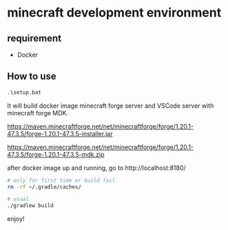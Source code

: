 # minecraft development environment

## requirement

- Docker

## How to use

```bat
.\setup.bat
```

It will build docker image minecraft forge server and VSCode server with minecraft forge MDK.

https://maven.minecraftforge.net/net/minecraftforge/forge/1.20.1-47.3.5/forge-1.20.1-47.3.5-installer.jar

https://maven.minecraftforge.net/net/minecraftforge/forge/1.20.1-47.3.5/forge-1.20.1-47.3.5-mdk.zip

after docker image up and running, go to http://localhost:8180/

```bash
# only for first time or build fail.
rm -rf ~/.gradle/caches/

# usual
./gradlew build
```

enjoy!
